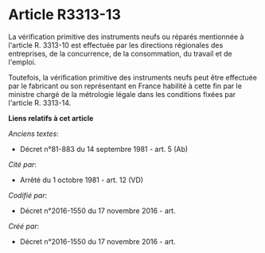 # Article R3313-13

La vérification primitive des instruments neufs ou réparés mentionnée à l'article R. 3313-10 est effectuée par les directions
régionales des entreprises, de la concurrence, de la consommation, du travail et de l'emploi.

Toutefois, la vérification primitive des instruments neufs peut être effectuée par le fabricant ou son représentant en France
habilité à cette fin par le ministre chargé de la métrologie légale dans les conditions fixées par l'article R. 3313-14.

**Liens relatifs à cet article**

_Anciens textes_:

  - Décret n°81-883 du 14 septembre 1981 - art. 5 (Ab)

_Cité par_:

  - Arrêté du 1 octobre 1981 - art. 12 (VD)

_Codifié par_:

  - Décret n°2016-1550 du 17 novembre 2016 - art.

_Créé par_:

  - Décret n°2016-1550 du 17 novembre 2016 - art.
